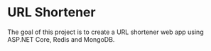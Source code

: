 # URL Shortener
The goal of this project is to create a URL shortener web app using ASP.NET Core, Redis and MongoDB.
